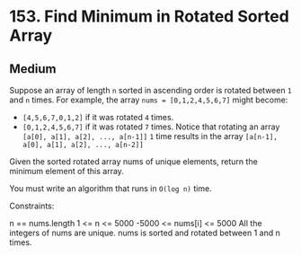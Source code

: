 # 153. Find Minimum in Rotated Sorted Array

## Medium

Suppose an array of length `n` sorted in ascending order is rotated between `1` and `n` times. For example, the array `nums = [0,1,2,4,5,6,7]` might become:

- `[4,5,6,7,0,1,2]` if it was rotated `4` times.
- `[0,1,2,4,5,6,7]` if it was rotated `7` times.
Notice that rotating an array `[a[0], a[1], a[2], ..., a[n-1]]` `1` time results in the array `[a[n-1], a[0], a[1], a[2], ..., a[n-2]]`

Given the sorted rotated array nums of unique elements, return the minimum element of this array.

You must write an algorithm that runs in `O(log n)` time.


Constraints:

n == nums.length
1 <= n <= 5000
-5000 <= nums[i] <= 5000
All the integers of nums are unique.
nums is sorted and rotated between 1 and n times.
